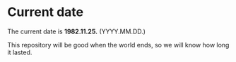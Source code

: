 # Current date

The current date is **1982.11.25.** (YYYY.MM.DD.)

This repository will be good when the world ends, so we will know how long it lasted.